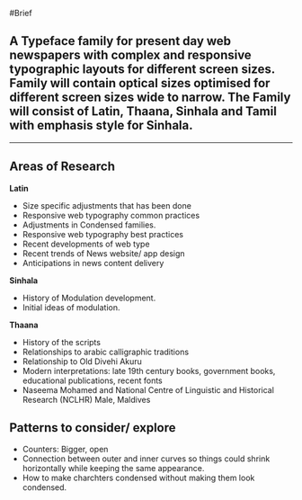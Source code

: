#Brief

## A Typeface family for present day web newspapers with complex and responsive typographic layouts for different screen sizes. Family will contain optical sizes optimised for different screen sizes wide to narrow. The Family will consist of Latin, Thaana, Sinhala and Tamil with emphasis style for Sinhala.  

---

## **Areas of Research**

**Latin** 
- Size specific adjustments that has been done
- Responsive web typography common practices
- Adjustments in Condensed families. 
- Responsive web typography best practices
- Recent developments of web type
- Recent trends of News website/ app design
- Anticipations in news content delivery

**Sinhala**
- History of Modulation development.
- Initial ideas of modulation.


**Thaana**
- History of the scripts
- Relationships to arabic calligraphic traditions
- Relationship to Old Divehi Akuru
- Modern interpretations: late 19th century books, government books, educational publications, recent fonts
- Naseema Mohamed and National Centre of Linguistic and Historical Research (NCLHR) Male, Maldives





## Patterns to consider/ explore

- Counters: Bigger, open
- Connection between outer and inner curves so things could shrink horizontally while keeping the same appearance.
- How to make charchters condensed without making them look condensed. 

